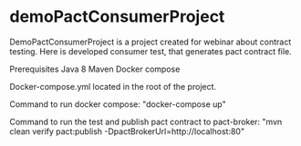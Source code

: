 # demoPactConsumerProject
DemoPactConsumerProject is a project created for webinar about contract testing.
Here is developed consumer test, that generates pact contract file.

Prerequisites
Java 8
Maven
Docker compose

Docker-compose.yml located in the root of the project.

Command to run docker compose: 
"docker-compose up"

Command to run the test and publish pact contract to pact-broker: 
"mvn clean verify pact:publish -DpactBrokerUrl=http://localhost:80"
